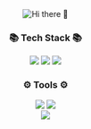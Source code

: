 <div align=center>
<img src="https://capsule-render.vercel.app/api?type=waving&height=300&color=64c2ec&text=Hi!%20&reversal=false&section=header&textBg=false&animation=fadeIn&desc=I'm%20Norka&fontSize=0&fontAlign=49&fontAlignY=46&descAlign=49" alt="Hi there 👋" style="max-width: 100%;">

<div align=center>
	<h3>📚 Tech Stack 📚</h3>
</div>

<div align="center">
	<img src="https://img.shields.io/badge/java-%23ED8B00.svg?style=for-the-badge&logo=openjdk&logoColor=white" /> 	
	<img src="https://img.shields.io/badge/spring-%236DB33F.svg?style=for-the-badge&logo=spring&logoColor=white" />
	<img src="https://img.shields.io/badge/mysql-%2300f.svg?style=for-the-badge&logo=mysql&logoColor=white" /> <br/>
</div>



<div align=center>
	<h3>⚙️ Tools ⚙️</h3>
</div>

<div align="center">
	<img src="https://img.shields.io/badge/IntelliJIDEA-000000.svg?style=for-the-badge&logo=intellij-idea&logoColor=white" /> 	
	<img src="https://img.shields.io/badge/Visual%20Studio%20Code-0078d7.svg?style=for-the-badge&logo=visual-studio-code&logoColor=white" /><br/> 	
	<img src="https://img.shields.io/badge/github-%23121011.svg?style=for-the-badge&logo=github&logoColor=white" /> 	
</div>
</div>
